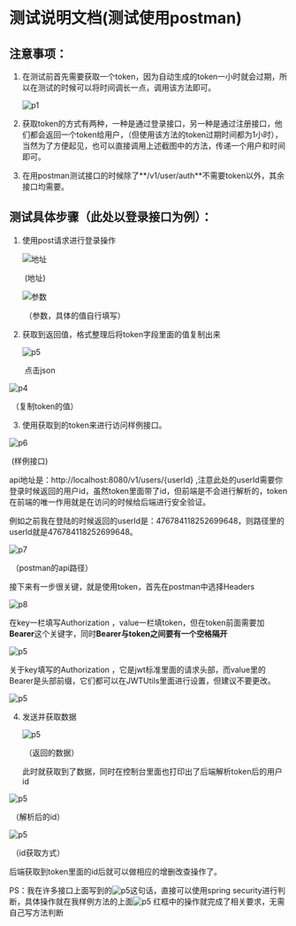 # 测试说明文档(测试使用postman)


## 注意事项：

1. 在测试前首先需要获取一个token，因为自动生成的token一小时就会过期，所以在测试的时候可以将时间调长一点，调用该方法即可。

   ![p1](https://github.com/CXYZJ408/CXYZJ/blob/master/%E6%B5%8B%E8%AF%95%E8%AF%B4%E6%98%8E/p1.png)

2. 获取token的方式有两种，一种是通过登录接口，另一种是通过注册接口，他们都会返回一个token给用户，（但使用该方法的token过期时间都为1小时），当然为了方便起见，也可以直接调用上述截图中的方法，传递一个用户和时间即可。

3. 在用postman测试接口的时候除了**/v1/user/auth**不需要token以外，其余接口均需要。

   

## 测试具体步骤（此处以登录接口为例）：

1. 使用post请求进行登录操作

   ![地址](https://github.com/CXYZJ408/CXYZJ/blob/master/%E6%B5%8B%E8%AF%95%E8%AF%B4%E6%98%8E/p2.png)

   ​											(地址)

   ![参数](https://github.com/CXYZJ408/CXYZJ/blob/master/%E6%B5%8B%E8%AF%95%E8%AF%B4%E6%98%8E/p3.png)

   ​									（参数，具体的值自行填写）

2. 获取到返回值，格式整理后将token字段里面的值复制出来

   ![p5](https://github.com/CXYZJ408/CXYZJ/blob/master/%E6%B5%8B%E8%AF%95%E8%AF%B4%E6%98%8E/p5.png)

   ​											点击json

![p4](https://github.com/CXYZJ408/CXYZJ/blob/master/%E6%B5%8B%E8%AF%95%E8%AF%B4%E6%98%8E/p4.png)

​										（复制token的值）

3. 使用获取到的token来进行访问样例接口。

![p6](https://github.com/CXYZJ408/CXYZJ/blob/master/%E6%B5%8B%E8%AF%95%E8%AF%B4%E6%98%8E/p6.png)

​										(样例接口)

api地址是：http://localhost:8080/v1/users/{userId} ,注意此处的userId需要你登录时候返回的用户id，虽然token里面带了id，但前端是不会进行解析的，token在前端的唯一作用就是在访问的时候给后端进行安全验证。

例如之前我在登陆的时候返回的userId是：476784118252699648，则路径里的userId就是476784118252699648。

![p7](https://github.com/CXYZJ408/CXYZJ/blob/master/%E6%B5%8B%E8%AF%95%E8%AF%B4%E6%98%8E/p7.png)

​										（postman的api路径）

接下来有一步很关键，就是使用token，首先在postman中选择Headers

![p8](https://github.com/CXYZJ408/CXYZJ/blob/master/%E6%B5%8B%E8%AF%95%E8%AF%B4%E6%98%8E/p8.png)

在key一栏填写Authorization ，value一栏填token，但在token前面需要加**Bearer**这个关键字，同时**Bearer与token之间要有一个空格隔开**

![p5](https://github.com/CXYZJ408/CXYZJ/blob/master/%E6%B5%8B%E8%AF%95%E8%AF%B4%E6%98%8E/p10.png)

关于key填写的Authorization ，它是jwt标准里面的请求头部，而value里的Bearer是头部前缀，它们都可以在JWTUtils里面进行设置，但建议不要更改。

![p5](https://github.com/CXYZJ408/CXYZJ/blob/master/%E6%B5%8B%E8%AF%95%E8%AF%B4%E6%98%8E/p11.png)

4. 发送并获取数据

   ![p5](https://github.com/CXYZJ408/CXYZJ/blob/master/%E6%B5%8B%E8%AF%95%E8%AF%B4%E6%98%8E/p12.png)

   ​										（返回的数据）

   此时就获取到了数据，同时在控制台里面也打印出了后端解析token后的用户id

![p5](https://github.com/CXYZJ408/CXYZJ/blob/master/%E6%B5%8B%E8%AF%95%E8%AF%B4%E6%98%8E/p14.png)

​										（解析后的id）

![p5](https://github.com/CXYZJ408/CXYZJ/blob/master/%E6%B5%8B%E8%AF%95%E8%AF%B4%E6%98%8E/p15.png)

​										（id获取方式）

后端获取到token里面的id后就可以做相应的增删改查操作了。



PS：我在许多接口上面写到的![p5](https://github.com/CXYZJ408/CXYZJ/blob/master/%E6%B5%8B%E8%AF%95%E8%AF%B4%E6%98%8E/p16.png)这句话，直接可以使用spring security进行判断，具体操作就在我样例方法的上面![p5](https://github.com/CXYZJ408/CXYZJ/blob/master/%E6%B5%8B%E8%AF%95%E8%AF%B4%E6%98%8E/p17.png)	红框中的操作就完成了相关要求，无需自己写方法判断
